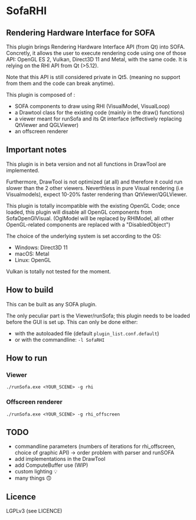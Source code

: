 # SofaRHI

## Rendering Hardware Interface for SOFA

This plugin brings Rendering Hardware Interface API (from Qt) into SOFA.
Concretly, it allows the user to execute rendering code using one of those API: OpenGL ES 2, Vulkan, Direct3D 11 and Metal, with the same code.
It is relying on the RHI API from Qt (>5.12).

Note that this API is still considered private in Qt5. (meaning no support from them and the code can break anytime).

This plugin is composed of :
 - SOFA components to draw using RHI (VisualModel, VisualLoop)
 - a Drawtool class for the existing code (mainly in the draw() functions)
 - a viewer meant for runSofa and its Qt interface (effectively replacing QtViewer and QGLViewer)
 - an offscreen renderer

## Important notes

This plugin is in beta version and not all functions in DrawTool are implemented.

Furthermore, DrawTool is not optimized (at all) and therefore it could run slower than the 2 other viewers.
Neverthless in pure Visual rendering (i.e Visualmodels), expect 10-20% faster rendering than QtViewer/QGLViewer.

This plugin is totally incompatible with the existing OpenGL Code; once loaded, this plugin will disable all OpenGL components from SofaOpenGlVisual.
(OglModel will be replaced by RHIModel, all other OpenGL-related components are replaced with a "DisabledObject")

The choice of the underlying system is set according to the OS:
 - Windows: Direct3D 11
 - macOS: Metal
 - Linux: OpenGL

 Vulkan is totally not tested for the moment.

## How to build
This can be built as any SOFA plugin.

The only peculiar part is the Viewer/runSofa; this plugin needs to be loaded before the GUI is set up.
This can only be done either:
 - with the autoloaded file (default `plugin_list.conf.default`)
 - or with the commandline: `-l SofaRHI`

## How to run
### Viewer
`./runSofa.exe <YOUR_SCENE> -g rhi`

### Offscreen renderer 
`./runSofa.exe <YOUR_SCENE> -g rhi_offscreen` 

## TODO
- commandline parameters (numbers of iterations for rhi_offscreen, choice of graphic API) -> order problem with parser and runSOFA
- add implementations in the DrawTool
- add ComputeBuffer use (WIP)
- custom lighting 💡
- many things 🙃

## Licence
LGPLv3 (see LICENCE)
